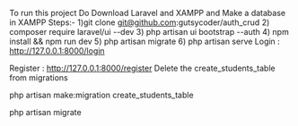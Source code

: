 To run this project Do
Download Laravel and XAMPP and Make a database in XAMPP
Steps:-
1)git clone git@github.com:gutsycoder/auth_crud
2) composer require laravel/ui --dev
3) php artisan ui bootstrap --auth
4) npm install && npm run dev
5) php artisan migrate
6) php artisan serve 
Login : http://127.0.0.1:8000/login

Register : http://127.0.0.1:8000/register
Delete the create_students_table from migrations

php artisan make:migration create_students_table
 
php artisan migrate

